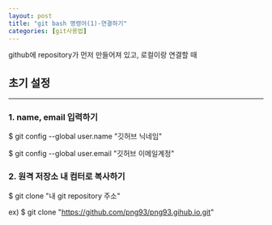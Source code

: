 ```yaml
---
layout: post
title: "git bash 명령어(1)-연결하기"
categories: [git사용법]
---
```


github에 repository가 먼저 만들어져 있고,
로컬이랑 연결할 때


초기 설정
--
- - -

### 1. name, email 입력하기
$ git config --global user.name "깃허브 닉네임"

$ git config --global user.email "깃허브 이메일계정"

### 2. 원격 저장소 내 컴터로 복사하기
$ git clone "내 git repository 주소"

ex) $ git clone "https://github.com/png93/png93.gihub.io.git"
